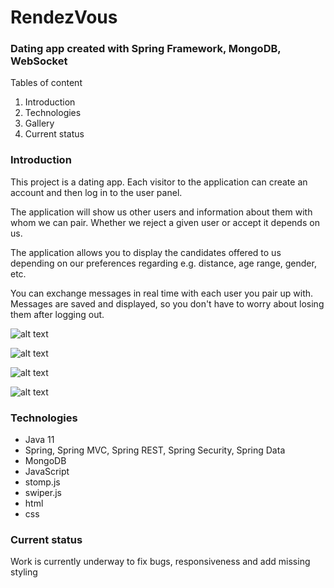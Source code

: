 # RendezVous

### Dating app created with Spring Framework, MongoDB, WebSocket

Tables of content
1. Introduction
2. Technologies
3. Gallery
4. Current status

### Introduction

This project is a dating app. Each visitor to the application can create an account and then log in to the user panel.

The application will show us other users and information about them with whom we can pair. Whether we reject a given user or accept it depends on us.

The application allows you to display the candidates offered to us depending on our preferences regarding e.g. distance, age range, gender, etc.

You can exchange messages in real time with each user you pair up with. Messages are saved and displayed, so you don't have to worry about losing them after logging out.

![alt text](https://github.com/MarcinMikolaj/images/blob/main/register1.jpg "Logo Title Text 1")

![alt text](https://github.com/MarcinMikolaj/images/blob/main/login2.JPG "Logo Title Text 1")

![alt text](https://github.com/MarcinMikolaj/images/blob/main/home1.JPG "Logo Title Text 1")

![alt text](https://github.com/MarcinMikolaj/images/blob/main/contact1.JPG "Logo Title Text 1")






### Technologies
- Java 11
- Spring, Spring MVC, Spring REST, Spring Security, Spring Data
- MongoDB
- JavaScript
- stomp.js
- swiper.js
- html
- css

### Current status

Work is currently underway to fix bugs, responsiveness and add missing styling

